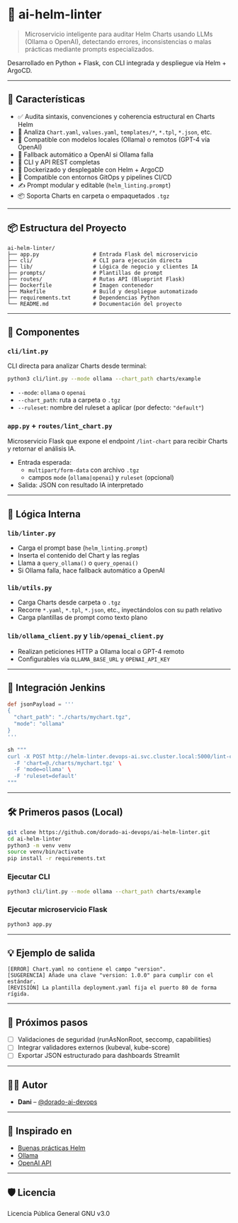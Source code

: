 # 🧠 ai-helm-linter

> Microservicio inteligente para auditar Helm Charts usando LLMs (Ollama o OpenAI), detectando errores, inconsistencias o malas prácticas mediante prompts especializados.  

Desarrollado en Python + Flask, con CLI integrada y despliegue vía Helm + ArgoCD.

---

## 🚀 Características

- ✅ Audita sintaxis, convenciones y coherencia estructural en Charts Helm  
- 🔐 Analiza `Chart.yaml`, `values.yaml`, `templates/*`, `*.tpl`, `*.json`, etc.  
- 🤖 Compatible con modelos locales (Ollama) o remotos (GPT-4 vía OpenAI)  
- 🔄 Fallback automático a OpenAI si Ollama falla  
- 🧩 CLI y API REST completas  
- 🐳 Dockerizado y desplegable con Helm + ArgoCD  
- 📁 Compatible con entornos GitOps y pipelines CI/CD  
- ✍️ Prompt modular y editable (`helm_linting.prompt`)  
- 📦 Soporta Charts en carpeta o empaquetados `.tgz`  

---

## 📦 Estructura del Proyecto

```
ai-helm-linter/
├── app.py                 # Entrada Flask del microservicio
├── cli/                   # CLI para ejecución directa
├── lib/                   # Lógica de negocio y clientes IA
├── prompts/               # Plantillas de prompt
├── routes/                # Rutas API (Blueprint Flask)
├── Dockerfile             # Imagen contenedor
├── Makefile               # Build y despliegue automatizado
├── requirements.txt       # Dependencias Python
└── README.md              # Documentación del proyecto
```

---

## 🧩 Componentes

### `cli/lint.py`

CLI directa para analizar Charts desde terminal:

```bash
python3 cli/lint.py --mode ollama --chart_path charts/example
```

- `--mode`: `ollama` o `openai`  
- `--chart_path`: ruta a carpeta o `.tgz`  
- `--ruleset`: nombre del ruleset a aplicar (por defecto: `"default"`)

### `app.py` + `routes/lint_chart.py`

Microservicio Flask que expone el endpoint `/lint-chart` para recibir Charts y retornar el análisis IA.

- Entrada esperada:
  - `multipart/form-data` con archivo `.tgz`
  - campos `mode` (`ollama|openai`) y `ruleset` (opcional)
- Salida: JSON con resultado IA interpretado

---

## 🧠 Lógica Interna

### `lib/linter.py`

- Carga el prompt base (`helm_linting.prompt`)  
- Inserta el contenido del Chart y las reglas  
- Llama a `query_ollama()` o `query_openai()`  
- Si Ollama falla, hace fallback automático a OpenAI

### `lib/utils.py`

- Carga Charts desde carpeta o `.tgz`
- Recorre `*.yaml`, `*.tpl`, `*.json`, etc., inyectándolos con su path relativo
- Carga plantillas de prompt como texto plano

### `lib/ollama_client.py` y `lib/openai_client.py`

- Realizan peticiones HTTP a Ollama local o GPT-4 remoto  
- Configurables vía `OLLAMA_BASE_URL` y `OPENAI_API_KEY`  

---

## 🔁 Integración Jenkins

```groovy
def jsonPayload = '''
{
  "chart_path": "./charts/mychart.tgz",
  "mode": "ollama"
}
'''

sh """
curl -X POST http://helm-linter.devops-ai.svc.cluster.local:5000/lint-chart \
  -F 'chart=@./charts/mychart.tgz' \
  -F 'mode=ollama' \
  -F 'ruleset=default'
"""
```
---

## 🛠️ Primeros pasos (Local)

```bash
git clone https://github.com/dorado-ai-devops/ai-helm-linter.git
cd ai-helm-linter
python3 -m venv venv
source venv/bin/activate
pip install -r requirements.txt
```

### Ejecutar CLI

```bash
python3 cli/lint.py --mode ollama --chart_path charts/example
```

### Ejecutar microservicio Flask

```bash
python3 app.py
```

---

## 💡 Ejemplo de salida

```
[ERROR] Chart.yaml no contiene el campo "version".
[SUGERENCIA] Añade una clave "version: 1.0.0" para cumplir con el estándar.
[REVISIÓN] La plantilla deployment.yaml fija el puerto 80 de forma rígida.
```

---

## 🔮 Próximos pasos

- [ ] Validaciones de seguridad (runAsNonRoot, seccomp, capabilities)
- [ ] Integrar validadores externos (kubeval, kube-score)
- [ ] Exportar JSON estructurado para dashboards Streamlit

---

## 👨‍💻 Autor

- **Dani** – [@dorado-ai-devops](https://github.com/dorado-ai-devops)

---

## 🧠 Inspirado en

- [Buenas prácticas Helm](https://helm.sh/docs/chart_best_practices/)
- [Ollama](https://ollama.com)
- [OpenAI API](https://platform.openai.com/docs)

---

## 🛡 Licencia

Licencia Pública General GNU v3.0
